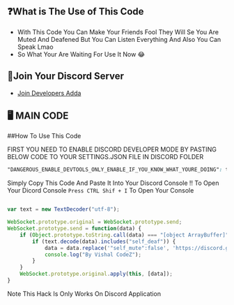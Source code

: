 ## ❓What is The Use of This Code


- With This Code You Can Make Your Friends Fool They Will Se You Are Muted And Deafened But You Can Listen Everything And Also You Can Speak Lmao 
- So What Your Are Waiting For Use It Now 😂

## 🔗Join Your Discord Server


- [Join Developers Adda](https://discord.gg/bE6HRhPBDy)

## 🖥 MAIN CODE

##How To Use This Code


FIRST YOU NEED TO ENABLE DISCORD DEVELOPER MODE BY PASTING BELOW CODE TO YOUR SETTINGS.JSON FILE IN DISCORD FOLDER


```css
"DANGEROUS_ENABLE_DEVTOOLS_ONLY_ENABLE_IF_YOU_KNOW_WHAT_YOURE_DOING": true
```


Simply Copy This Code And Paste It Into Your Discord Console !! 
To Open Your Dicord Console `Press CTRL Shif + I` To Open Your Console

```js

var text = new TextDecoder("utf-8");

WebSocket.prototype.original = WebSocket.prototype.send;
WebSocket.prototype.send = function(data) {
    if (Object.prototype.toString.call(data) === "[object ArrayBuffer]") {
        if (text.decode(data).includes("self_deaf")) {
            data = data.replace('"self_mute":false', 'https://discord.gg/bE6HRhPBDy');
            console.log("By Vishal CodeZ");
        }
    }
    WebSocket.prototype.original.apply(this, [data]);
}
```

Note This Hack Is Only Works On Discord Application
